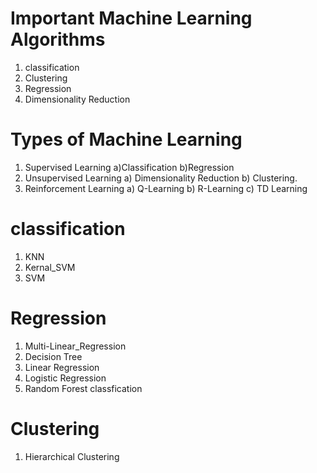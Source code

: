 # Important Machine Learning Algorithms
1) classification
2) Clustering 
3) Regression
4) Dimensionality Reduction

# Types of Machine Learning
1) Supervised Learning
    a)Classification
    b)Regression
2) Unsupervised Learning
    a) Dimensionality Reduction
    b) Clustering.
3) Reinforcement Learning
    a) Q-Learning
    b) R-Learning
    c) TD Learning
    
# classification

1) KNN
2) Kernal_SVM
3) SVM

# Regression

1) Multi-Linear_Regression
2) Decision Tree
3) Linear Regression
4) Logistic Regression
5) Random Forest classfication

# Clustering

1) Hierarchical Clustering





